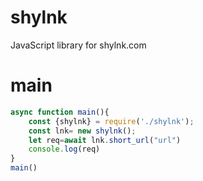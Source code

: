 # shylnk
JavaScript library for shylnk.com
# main
```js
async function main(){
    const {shylnk} = require('./shylnk');
    const lnk= new shylnk();
    let req=await lnk.short_url("url")
    console.log(req)
}
main()
```
